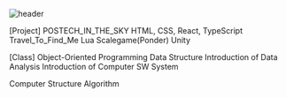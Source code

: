 ![header](https://capsule-render.vercel.app/api?type=rect&&color=F8B5DC&text=H%20E%20L%20L%20O%20!&animation=fadeIn&fontColor=FFFFFF)
<!---
jyjin0205/jyjin0205 is a ✨ special ✨ repository because its `README.md` (this file) appears on your GitHub profile.
You can click the Preview link to take a look at your changes.
--->

[Project]
POSTECH_IN_THE_SKY
  HTML, CSS, React, TypeScript
Travel_To_Find_Me
  Lua
Scalegame(Ponder)
  Unity
  

[Class]
Object-Oriented Programming
Data Structure
Introduction of Data Analysis
Introduction of Computer SW System

Computer Structure
Algorithm
